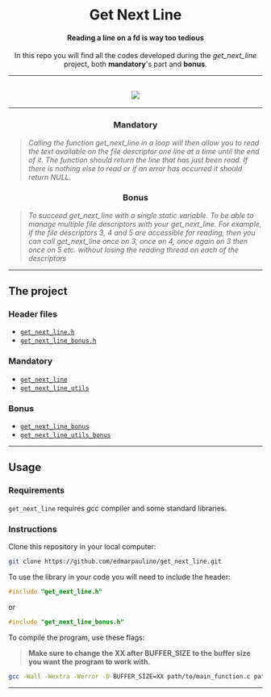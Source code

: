 <h1 align=center>
	<b>Get Next Line</b>
</h1>

<h4 align=center>
	Reading a line on a fd is way too tedious
</h4>

<p align=center>
	In this repo you will find all the codes developed during the <i>get_next_line</i> project, both <b>mandatory</b>'s part and <b>bonus</b>.
</p>

---

<div align=center>
<h2>
<img src=   alt=edpaulin's 42Project Badge/>
</div>

---

<h3 align=center>
Mandatory
</h3>

> <i>Calling the function get_next_line in a loop will then allow you to read the text available on the file descriptor one line at a time until the end of it.
The function should return the line that has just been read. If there is nothing
else to read or if an error has occurred it should return NULL.</i>

<p align=center>

</p>

<h3 align=center>
Bonus
</h3>

> <i> To succeed get_next_line with a single static variable.
To be able to manage multiple file descriptors with your get_next_line. For
example, if the file descriptors 3, 4 and 5 are accessible for reading, then you can call get_next_line once on 3, once on 4, once again on 3 then once on 5 etc.
without losing the reading thread on each of the descriptors
</i>
<p align=center>

</p>

---

<h2>
The project
</h2>

### Header files

- [`get_next_line.h`](get_next_line.h)
- [`get_next_line_bonus.h`](get_next_line_bonus.h)

### Mandatory

- [`get_next_line`](get_next_line.c)
- [`get_next_line_utils`](get_next_line_utils.c)

### Bonus

- [`get_next_line_bonus`](get_next_line_bonus.c)
- [`get_next_line_utils_bonus`](get_next_line_utils_bonus.c)

---
<h2>
Usage
</h2>

### Requirements

`get_next_line` requires *gcc* compiler and some standard libraries.

### Instructions

Clone this repository in your local computer:

```sh
git clone https://github.com/edmarpaulino/get_next_line.git
```

To use the library in your code you will need to include the header:
```c
#include "get_next_line.h"
```
or
```c
#include "get_next_line_bonus.h"
```

To compile the program, use these flags:
> <b>Make sure to change the XX after BUFFER_SIZE to the buffer size you want the program to work with.</b>
```sh
gcc -Wall -Wextra -Werror -D BUFFER_SIZE=XX path/to/main_function.c path/to/get_next_line.c path/to/get_next_line_utils.c -I path/to/get_next_line.h 
```
---
